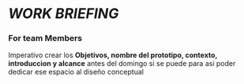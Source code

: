 # _WORK BRIEFING_
### For team Members

Imperativo crear los **Objetivos, nombre del prototipo, contexto, introduccion y alcance** antes del domingo si se puede para asi poder dedicar ese espacio al diseño conceptual
